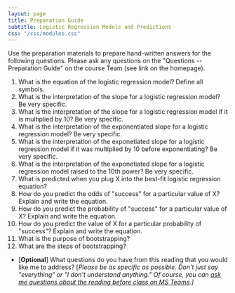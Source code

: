 ```yaml
---
layout: page
title: Preparation Guide
subtitle: Logistic Regression Models and Predictions
css: "/css/modules.css"
---
```


<div class="alert alert-warning">
Use the preparation materials to prepare hand-written answers for the following questions. Please ask any questions on the "Questions -- Preparation Guide" on the course Team (see link on the homepage).
</div>

1. What is the equation of the logistic regression model? Define all symbols.
1. What is the interpretation of the slope for a logistic regression model? Be very specific.
1. What is the interpretation of the slope for a logistic regression model if it is multiplied by 10? Be very specific.
1. What is the interpretation of the exponentiated slope for a logistic regression model? Be very specific.
1. What is the interpretation of the exponetiated slope for a logistic regression model if it was multiplied by 10 before exponentiating? Be very specific.
1. What is the interpretation of the exponetiated slope for a logistic regression model raised to the 10th power? Be very specific.
1. What is predicted when you plug X into the best-fit logistic regression equation?
1. How do you predict the odds of "success" for a particular value of X? Explain and write the equation.
1. How do you predict the probability of "success" for a particular value of X? Explain and write the equation.
1. How do you predict the value of X for a particular probability of "success"? Explain and write the equation.
1. What is the purpose of bootstrapping?
1. What are the steps of bootstrapping?

<ul>
<li>[<b>Optional</b>] What questions do you have from this reading that you would like me to address? [<i>Please be as specific as possible. Don't just say "everything" or "I don't understand anything." Of course, you can <a href="https://teams.microsoft.com/l/channel/19%3aebdb6d98f8c748818228211aeea11139%40thread.tacv2/Class%2520Preparation%2520Reading%2520Questions?groupId=6aaae687-f6ed-4518-b9ed-3986bc9e6f4f&tenantId=b70d8bab-80b6-4766-b5da-fcfdabdf71c7" target="_blank">ask me questions about the reading before class on MS Teams</a>.]</i></li>
</ul>
